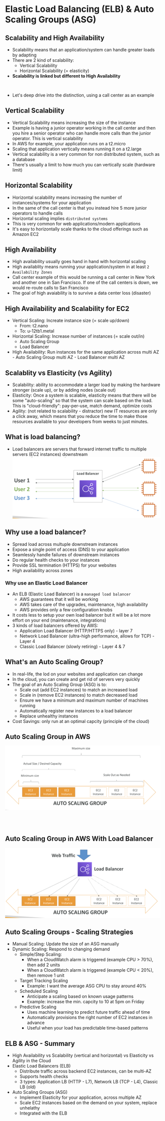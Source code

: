 # Elastic Load Balancing (ELB) & Auto Scaling Groups (ASG)

## Scalability and High Availability
  - Scalability means that an application/system can handle greater loads by adapting
  - There are 2 kind of scalability:
    - Vertical Scalability
    - Horizontal Scalability (= elasticity)
  - __Scalability is linked but different to High Availability__
  <br>

  - Let's deep drive into the distinction, using a call center as an example

## Vertical Scalability
  - Vertical Scalability means increasing the size of the instance
  - Example is having a junior operator working in the  call center and then you hire a senior operator who can handle more calls than the  junior operator. This is vertical scalability
  - In AWS for example, your application runs on a t2.micro
  - Scaling that application vertically means running it on a t2.large
  - Vertical scalability is a very common for non distributed system, such as a database
  - There's usually a limit to how much you can vertically scale (hardware limit)

## Horizontal Scalability
  - Horizontal scalability means increasing the number of instances/systems for your application
  - In the same of the call center is that you instead hire 5 more junior operators to handle calls
  - Horizontal scaling implies `distributed systems`
  - This is very common for web applications/modern applications
  - It's easy to horizontally scale thanks to the cloud offerings such as Amazon EC2

## High Availability
  - High availability usually goes hand in hand with horizontal scaling
  - High availablity means running your application/system in at least `2 Availability Zones`
  - Call center example of this would be running a call center in New York and another one in San Francisco. If one of the call centers is down, we would re-route calls to San Francisco
  - The goal of high avaiability is to survive a data center loss (disaster)

## High Availability and Scalability for EC2
  - Vertical Scaling: Increate instance size (= scale up/down)
    - From: t2.nano 
    - To: u-12tb1.metal
  - Horizontal Scaling: Increase number of instances (= scale out/in)
    - Auto Scaling Group
    - Load Balancer
  -  High Availability: Run instances for the same application across multi AZ
    - Auto Scaling Group multi AZ
    - Load Balancer multi AZ

## Scalablity vs Elasticity (vs Agility)
  - Scalability: ability to accommodate a larger load by making the hardware stronger (scale up), or by adding nodes (scale out)
  - Elasticity: Once a system is scalable, elasticity means that there will be some "auto-scaling" so that the system can scale based on the load. This is "cloud-friendly": pay-per-use, match demand, optimize costs
  - Agility: (not related to scalability - distractor) new IT resources are only a click away, which means that you reduce the time to make those resources available to your developers from weeks to just minutes.

## What is load balancing?
  - Load balancers are servers that forward internet traffic to multiple servers (EC2 instances) downstream
  ![Load Balancer](https://github.com/granzb11/udemy-cloud-practitioner/blob/main/images/load-balancer.png)

## Why use a load balancer?
  - Spread load across multuple downstream instances
  - Expose a single point of access (DNS) to your application
  - Seamlessly handle failures of downstream instances
  - Do regular health checks to your instances
  - Provide SSL termination (HTTPS) for your websites
  - High availability across zones

### Why use an Elastic Load Balancer
  - An ELB (Elastic Load Balancer) is a `managed load balancer`
    - AWS guarantees that it will be working
    - AWS takes care of the upgrades, maintenance, high  availability
    - AWS provides only a few configuration knobs
  - It costs less to setup your own load balancer but it will be a lot more effort on your end (maintenance, integrations)
  - 3 kinds of load balancers offered by AWS:
    - Application Load Balancer (HTTP/HTTPS only) - layer 7
    - Network Load Balancer (ultra-high performance, allows for TCP) - Layer 4
    - Classic Load Balancer (slowly retiring) - Layer 4 & 7

## What's an Auto Scaling Group?
  - In real-life, the lod on your websites and application can change
  - In the cloud, you can create and get rid of servers very quickly
  - The goal of an Auto Scaling Group (ASG) is to:
    - Scale out (add EC2 instances) to match an increased load
    - Scale in (remove EC2 instances) to match decreased load
    - Ensure we have a minimum and maximum number of machines running
    - Automatically register new instances to a load balancer
    - Replace unhealthy instances
  - Cost Savings: only run at an optimal capcity (principle of the cloud)

## Auto Scaling Group in AWS
![Auto Scaling Group](https://github.com/granzb11/udemy-cloud-practitioner/blob/main/images/auto-scaling-group.png)

<br><br>

## Auto Scaling Group in AWS With Load Balancer
![Auto Scaling Group With Load Balancer](https://github.com/granzb11/udemy-cloud-practitioner/blob/main/images/auto-scaling-group-with-load-balancer.png)

## Auto Scaling Groups - Scaling Strategies
  - Manual Scaling: Update the size of an ASG manually
  - Dynamic Scaling: Respond to changing demand
    - Simple/Step Scaling:
      - When a CloudWatch alarm is triggered (example CPU > 70%), then add 2 units
      - When a CloudWatch alarm is triggered (example CPU < 20%), then remove 1 unit
    - Target Tracking Scaling
      - Example: I want the average ASG CPU to stay around 40%
    - Scheduled Scaling
      - Anticipate a scaling based on known usage patterns
      - Example: increase the min. capcity to 10 at 5pm on Friday
    - Predictive Scaling
      - Uses machine learning to predict future traffic ahead of time
      - Automatically provisions  the right number of EC2 instances in advance
      - Useful when your load has predictable time-based patterns

## ELB & ASG - Summary
  -  High Availability vs Scalability (vertical and horizontal) vs Elasticity vs Agility in the Cloud
  - Elastic Load Balancers (ELB)
    - Distribute traffic across backend EC2 instances, can be multi-AZ
    - Supports health checks
    - 3 types: Application LB (HTTP - L7), Network LB (TCP - L4), Classic LB (old)
  - Auto Scaling Groups (ASG)
    - Implement Elasticity for your application, across multiple AZ
    - Scale EC2 instances based on the demand on your system, replace unhelathy
    - Integrated with the ELB